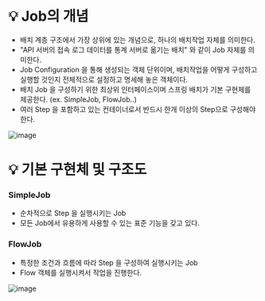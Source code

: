 # 💡 Job의 개념

- 배치 계층 구조에서 가장 상위에 있는 개념으로, 하나의 배치작업 자체를 의미한다.
- "API 서버의 접속 로그 데이터를 통계 서버로 옮기는 배치" 와 같이 Job 자체를 의미한다.
- Job Configuration 을 통해 생성되는 객체 단위이며, 배치작업을 어떻게 구성하고 실행할 것인지 전체적으로 설정하고 명세해 놓은 객체이다.
- 배치 Job 을 구성하기 위한 최상위 인터페이스이며 스프링 배치가 기본 구현체를 제공한다. (ex. SimpleJob, FlowJob..)
- 여러 Step 을 포함하고 있는 컨테이너로서 반드시 한개 이상의 Step으로 구성해야 한다.

![image](https://github.com/user-attachments/assets/bd1ac2b3-2ce4-4073-87bb-f69f04b3315f)

# 💡 기본 구현체 및 구조도

### SimpleJob

- 순차적으로 Step 을 실행시키는 Job
- 모든 Job에서 유용하게 사용할 수 있는 표준 기능을 갖고 있다.

 ### FlowJob

- 특정한 조건과 흐름에 따라 Step 을 구성하여 실행시키는 Job
- Flow 객체를 실행시켜서 작업을 진행한다.

![image](https://github.com/user-attachments/assets/5aa5a05a-d345-4be1-9bf9-1557c6b4aaca)
